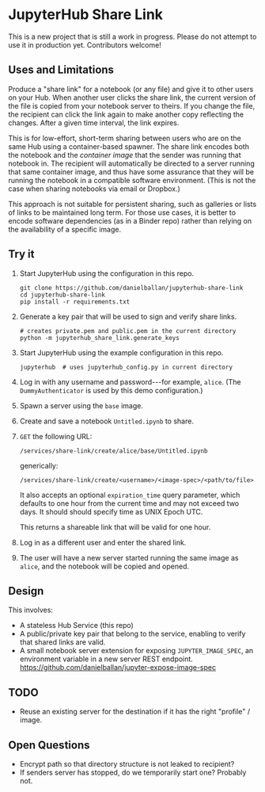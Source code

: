 # JupyterHub Share Link

This is a new project that is still a work in progress. Please do not attempt to
use it in production yet. Contributors welcome!

## Uses and Limitations

Produce a "share link" for a notebook (or any file) and give it to other users
on your Hub. When another user clicks the share link, the current version of
the file is copied from your notebook server to theirs. If you change the file,
the recipient can click the link again to make another copy reflecting the
changes. After a given time interval, the link expires.

This is for low-effort, short-term sharing between users who are on the same Hub
using a container-based spawner. The share link encodes both the notebook and
the *container image* that the sender was running that notebook in. The
recipient will automatically be directed to a server running that same container
image, and thus have some assurance that they will be running the notebook in a
compatible software environment. (This is not the case when sharing notebooks
via email or Dropbox.)

This approach is not suitable for persistent sharing, such as galleries or lists
of links to be maintained long term. For those use cases, it is better to encode
software dependencies (as in a Binder repo) rather than relying on the
availability of a specific image.

## Try it

1. Start JupyterHub using the configuration in this repo.

    ```
    git clone https://github.com/danielballan/jupyterhub-share-link
    cd jupyterhub-share-link
    pip install -r requirements.txt
    ```
2. Generate a key pair that will be used to sign and verify share links.

    ```
    # creates private.pem and public.pem in the current directory
    python -m jupyterhub_share_link.generate_keys
    ```
3. Start JupyterHub using the example configuration in this repo.

    ```
    jupyterhub  # uses jupyterhub_config.py in current directory
    ```

4. Log in with any username and password---for example, ``alice``.
   (The ``DummyAuthenticator`` is used by this demo configuration.)

5. Spawn a server using the ``base`` image.

6. Create and save a notebook ``Untitled.ipynb`` to share.

7. ``GET`` the following URL:

   ```
   /services/share-link/create/alice/base/Untitled.ipynb
   ```

   generically:

   ```
   /services/share-link/create/<username>/<image-spec>/<path/to/file>
   ```

   It also accepts an optional ``expiration_time`` query parameter, which
   defaults to one hour from the current time and may not exceed two days. It
   should should specify time as UNIX Epoch UTC.

   This returns a shareable link that will be valid for one hour.

8. Log in as a different user and enter the shared link.

9. The user will have a new server started running the same image as ``alice``,
   and the notebook will be copied and opened.

## Design

This involves:

* A stateless Hub Service (this repo)
* A public/private key pair that belong to the service, enabling to verify that
  shared links are valid.
* A small notebook server extension for exposing ``JUPYTER_IMAGE_SPEC``, an
  environment variable in a new server REST endpoint.
  https://github.com/danielballan/jupyter-expose-image-spec

## TODO

* Reuse an existing server for the destination if it has the right "profile" /
  image.

## Open Questions

* Encrypt path so that directory structure is not leaked to recipient?
* If senders server has stopped, do we temporarily start one? Probably not.
